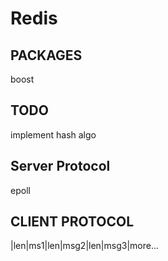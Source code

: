 # Redis

## PACKAGES
boost

## TODO
implement hash algo 

## Server Protocol 
epoll

## CLIENT PROTOCOL
|len|ms1|len|msg2|len|msg3|more...
